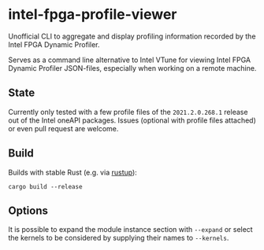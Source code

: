 # intel-fpga-profile-viewer
Unofficial CLI to aggregate and display profiling information recorded by the Intel FPGA Dynamic Profiler.

Serves as a command line alternative to Intel VTune for viewing Intel FPGA Dynamic Profiler JSON-files, especially when working on a remote machine.

## State
Currently only tested with a few profile files of the `2021.2.0.268.1` release out of the Intel oneAPI packages.
Issues (optional with profile files attached) or even pull request are welcome.

## Build
Builds with stable Rust (e.g. via [rustup](https://www.rust-lang.org/tools/install)):
```
cargo build --release
```

## Options
It is possible to expand the module instance section with `--expand` or select the kernels to be considered by supplying their names to `--kernels`.
